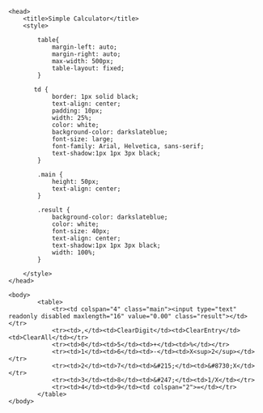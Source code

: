 
<html lang="en-GB">

    <head>        
        <title>Simple Calculator</title>
        <style>

            table{
                margin-left: auto;
                margin-right: auto;
                max-width: 500px;
                table-layout: fixed;
            }

           td {
                border: 1px solid black;
                text-align: center;
                padding: 10px;
                width: 25%;
                color: white;
                background-color: darkslateblue;
                font-size: large;
                font-family: Arial, Helvetica, sans-serif;
                text-shadow:1px 1px 3px black;
            }

            .main {
                height: 50px;
                text-align: center;
            }

            .result {
                background-color: darkslateblue;
                color: white;
                font-size: 40px;
                text-align: center;
                text-shadow:1px 1px 3px black;
                width: 100%;
            }

        </style>
    </head>

    <body>
            <table>
                <tr><td colspan="4" class="main"><input type="text" readonly disabled maxlength="16" value="0.00" class="result"></td></tr>
                <tr><td>,</td><td>ClearDigit</td><td>ClearEntry</td><td>ClearAll</td></tr>
                <tr><td>0</td><td>5</td><td>+</td><td>%</td></tr>
                <tr><td>1</td><td>6</td><td>-</td><td>X<sup>2</sup></td></tr>
                <tr><td>2</td><td>7</td><td>&#215;</td><td>&#8730;X</td></tr>
                <tr><td>3</td><td>8</td><td>&#247;</td><td>1/X</td></tr>
                <tr><td>4</td><td>9</td><td colspan="2">=</td></tr>
            </table>
    </body>

</html>
